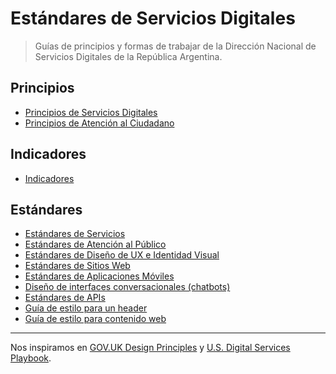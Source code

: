 # Estándares de Servicios Digitales

> Guías de principios y formas de trabajar de la Dirección Nacional de Servicios Digitales de la República Argentina.

## Principios

* [Principios de Servicios Digitales](principios.md)
* [Principios de Atención al Ciudadano](principios-de-atencion.md)

## Indicadores

* [Indicadores](indicadores.md)

## Estándares

* [Estándares de Servicios](estandares-servicios.md)
* [Estándares de Atención al Público](estandares-atencion-al-publico.md)
* [Estándares de Diseño de UX e Identidad Visual](estandares-ux-visual.md)
* [Estándares de Sitios Web](estandares-web.md)
* [Estándares de Aplicaciones Móviles](estandares-apps.md)
* [Diseño de interfaces conversacionales (chatbots)](estandares-chatbot.md)
* [Estándares de APIs](estandares-apis.md)
* [Guía de estilo para un header](Header.md)
* [Guía de estilo para contenido web](contenido-web.md)

---

Nos inspiramos en [GOV.UK Design Principles](https://www.gov.uk/design-principles) y [U.S. Digital Services Playbook](https://playbook.cio.gov/).
